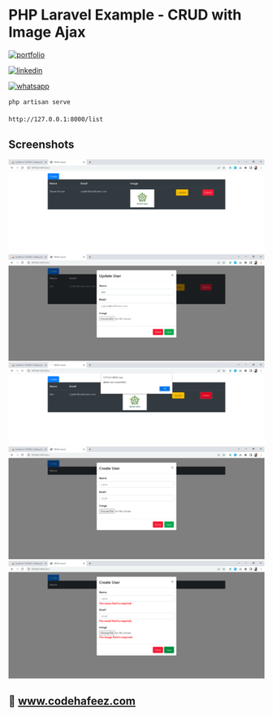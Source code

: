 # PHP Laravel Example - CRUD with Image Ajax

[![portfolio](https://img.shields.io/badge/my_portfolio-000?style=for-the-badge&logo=ko-fi&logoColor=white)](https://www.codehafeez.com/)

[![linkedin](https://img.shields.io/badge/linkedin-0A66C2?style=for-the-badge&logo=linkedin&logoColor=white)](https://www.linkedin.com/in/codehafeez/)

[![whatsapp](https://img.shields.io/badge/whatsapp-GREEN?style=for-the-badge&logo=whatsapp&logoColor=white)](https://api.whatsapp.com/send?phone=923123349398)



```bash
php artisan serve

http://127.0.0.1:8000/list
```    


## Screenshots
![](https://raw.githubusercontent.com/codehafeez/laravel-crud-with-image-ajax_ex2/main/Screenshots/Output-01.png)
![](https://raw.githubusercontent.com/codehafeez/laravel-crud-with-image-ajax_ex2/main/Screenshots/Output-02.png)
![](https://raw.githubusercontent.com/codehafeez/laravel-crud-with-image-ajax_ex2/main/Screenshots/Output-03.png)
![](https://raw.githubusercontent.com/codehafeez/laravel-crud-with-image-ajax_ex2/main/Screenshots/Output-04.png)
![](https://raw.githubusercontent.com/codehafeez/laravel-crud-with-image-ajax_ex2/main/Screenshots/Output-05.png)


## 🔗 www.codehafeez.com
